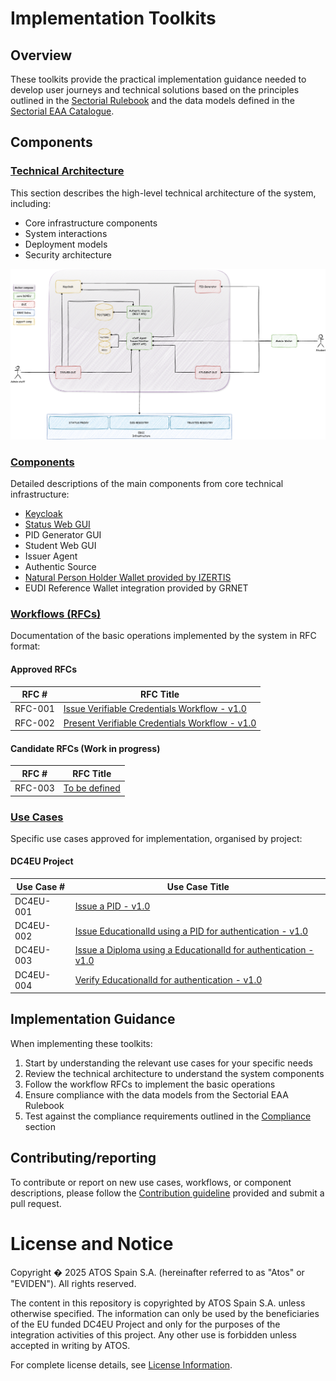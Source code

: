 # Implementation Toolkits

## Overview

These toolkits provide the practical implementation guidance needed to develop user journeys and technical solutions based on the principles outlined in the [Sectorial Rulebook](../../sectorial-rulebook/README.md) and the data models defined in the [Sectorial EAA Catalogue](../../sectorial-eaa-catalogue/README.md).

## Components

### [Technical Architecture](./technical-architecture/)

This section describes the high-level technical architecture of the system, including:

- Core infrastructure components
- System interactions
- Deployment models
- Security architecture

![Architecture Overview](./technical-architecture/images/DC4EU-architecture-general.png)

### [Components](./components/)

Detailed descriptions of the main components from core technical infrastructure:

- [Keycloak](./components/README.md)
- [Status Web GUI](./components/status-web-gui/README.md)
- PID Generator GUI
- Student Web GUI
- Issuer Agent
- Authentic Source
- [Natural Person Holder Wallet provided by IZERTIS](./wallet/README.md)
- EUDI Reference Wallet integration provided by GRNET 

### [Workflows (RFCs)](./workflows/)

Documentation of the basic operations implemented by the system in RFC format:

#### Approved RFCs

| **RFC #** | **RFC Title**                                                                                         |
|-----------|-------------------------------------------------------------------------------------------------------|
| RFC-001   | [Issue Verifiable Credentials Workflow - v1.0](./workflows/rfc001-issue-verifiable-credential.md)     |
| RFC-002   | [Present Verifiable Credentials Workflow - v1.0](./workflows/rfc002-present-verifiable-credential.md) |

#### Candidate RFCs (Work in progress)

| **RFC #** | **RFC Title**                                        |
|-----------|------------------------------------------------------|
| RFC-003   | [To be defined](./workflows/rfc003-to-be-defined.md) |

### [Use Cases](./use-cases/)

Specific use cases approved for implementation, organised by project:

#### DC4EU Project

| **Use Case #** | **Use Case Title**                                                                                              |
|----------------|-----------------------------------------------------------------------------------------------------------------|
| DC4EU-001      | [Issue a PID - v1.0](./use-cases/dc4eu/dc4eu-001-issue-pid.md)                                                  |
| DC4EU-002      | [Issue EducationalId using a PID for authentication - v1.0](./use-cases/dc4eu/dc4eu-002-issue-eudcationalId.md) |
| DC4EU-003      | [Issue a Diploma using a EducationalId for authentication - v1.0](./use-cases/dc4eu/dc4eu-003-issue-diploma.md) |
| DC4EU-004      | [Verify EducationalId for authentication - v1.0](./use-cases/dc4eu/dc4eu-004-verify-diploma.md)                 |


## Implementation Guidance

When implementing these toolkits:

1. Start by understanding the relevant use cases for your specific needs
2. Review the technical architecture to understand the system components
3. Follow the workflow RFCs to implement the basic operations
4. Ensure compliance with the data models from the Sectorial EAA Rulebook
5. Test against the compliance requirements outlined in the [Compliance](../compliance/) section

## Contributing/reporting

To contribute or report on new use cases, workflows, or component descriptions, please follow the [Contribution guideline](./contributing-guide.md) provided and submit a pull request.


# License and Notice

Copyright � 2025 ATOS Spain S.A. (hereinafter referred to as "Atos" or "EVIDEN"). All rights reserved.

The content in this repository is copyrighted by ATOS Spain S.A. unless otherwise specified. The information can only be used by the beneficiaries of the EU funded DC4EU Project and only for the purposes of the integration activities of this project. Any other use is forbidden unless accepted in writing by ATOS.

For complete license details, see [License Information](./docs/license.md).
